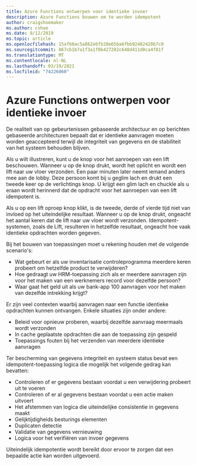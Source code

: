 ```yaml
---
title: Azure Functions ontwerpen voor identieke invoer
description: Azure Functions bouwen om te worden idempotent
author: craigshoemaker
ms.author: cshoe
ms.date: 9/12/2019
ms.topic: article
ms.openlocfilehash: 15af60ac5a862e6fb20e65ba6fbb92482420b7c0
ms.sourcegitcommit: 867cb1b7a1f3a1f0b427282c648d411d0ca4f81f
ms.translationtype: MT
ms.contentlocale: nl-NL
ms.lasthandoff: 03/19/2021
ms.locfileid: "74226860"
---
```

# <a name="designing-azure-functions-for-identical-input"></a>Azure Functions ontwerpen voor identieke invoer

De realiteit van op gebeurtenissen gebaseerde architectuur en op berichten gebaseerde architecturen bepaalt dat er identieke aanvragen moeten worden geaccepteerd terwijl de integriteit van gegevens en de stabiliteit van het systeem behouden blijven.

Als u wilt illustreren, kunt u de knop voor het aanroepen van een lift beschouwen. Wanneer u op de knop drukt, wordt het oplicht en wordt een lift naar uw vloer verzonden. Een paar minuten later neemt iemand anders mee aan de lobby. Deze persoon komt bij u geglim lach en drukt een tweede keer op de verlichtings knop. U krijgt een glim lach en chuckle als u eraan wordt herinnerd dat de opdracht voor het aanroepen van een lift idempotent is.

Als u op een lift oproep knop klikt, is de tweede, derde of vierde tijd niet van invloed op het uiteindelijke resultaat. Wanneer u op de knop drukt, ongeacht het aantal keren dat de lift naar uw vloer wordt verzonden. Idempotent-systemen, zoals de Lift, resulteren in hetzelfde resultaat, ongeacht hoe vaak identieke opdrachten worden gegeven.

Bij het bouwen van toepassingen moet u rekening houden met de volgende scenario's:

- Wat gebeurt er als uw inventarisatie controleprogramma meerdere keren probeert om hetzelfde product te verwijderen?
- Hoe gedraagt uw HRM-toepassing zich als er meerdere aanvragen zijn voor het maken van een werknemers record voor dezelfde persoon?
- Waar gaat het geld uit als uw bank-app 100 aanvragen voor het maken van dezelfde intrekking krijgt?

Er zijn veel contexten waarbij aanvragen naar een functie identieke opdrachten kunnen ontvangen. Enkele situaties zijn onder andere:

- Beleid voor opnieuw proberen, waarbij dezelfde aanvraag meermaals wordt verzonden
- In cache geplaatste opdrachten die aan de toepassing zijn gespeld
- Toepassings fouten bij het verzenden van meerdere identieke aanvragen

Ter bescherming van gegevens integriteit en systeem status bevat een idempotent-toepassing logica die mogelijk het volgende gedrag kan bevatten:

- Controleren of er gegevens bestaan voordat u een verwijdering probeert uit te voeren
- Controleren of er al gegevens bestaan voordat u een actie maken uitvoert
- Het afstemmen van logica die uiteindelijke consistentie in gegevens maakt
- Gelijktijdigheids besturings elementen
- Duplicaten detectie
- Validatie van gegevens vernieuwing
- Logica voor het verifiëren van invoer gegevens

Uiteindelijk idempotentie wordt bereikt door ervoor te zorgen dat een bepaalde actie kan worden uitgevoerd.
